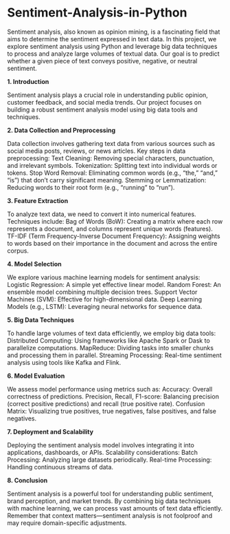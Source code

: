 # Sentiment-Analysis-in-Python

Sentiment analysis, also known as opinion mining, is a fascinating field that aims to determine the sentiment expressed in text data. In this project, we explore sentiment analysis using Python and leverage big data techniques to process and analyze large volumes of textual data. Our goal is to predict whether a given piece of text conveys positive, negative, or neutral sentiment.

**1. Introduction**

Sentiment analysis plays a crucial role in understanding public opinion, customer feedback, and social media trends. Our project focuses on building a robust sentiment analysis model using big data tools and techniques.

**2. Data Collection and Preprocessing**

Data collection involves gathering text data from various sources such as social media posts, reviews, or news articles. Key steps in data preprocessing:
Text Cleaning: Removing special characters, punctuation, and irrelevant symbols.
Tokenization: Splitting text into individual words or tokens.
Stop Word Removal: Eliminating common words (e.g., “the,” “and,” “is”) that don’t carry significant meaning.
Stemming or Lemmatization: Reducing words to their root form (e.g., “running” to “run”).

**3. Feature Extraction**

To analyze text data, we need to convert it into numerical features. Techniques include:
Bag of Words (BoW): Creating a matrix where each row represents a document, and columns represent unique words (features).
TF-IDF (Term Frequency-Inverse Document Frequency): Assigning weights to words based on their importance in the document and across the entire corpus.

**4. Model Selection**

We explore various machine learning models for sentiment analysis:
Logistic Regression: A simple yet effective linear model.
Random Forest: An ensemble model combining multiple decision trees.
Support Vector Machines (SVM): Effective for high-dimensional data.
Deep Learning Models (e.g., LSTM): Leveraging neural networks for sequence data.

**5. Big Data Techniques**

To handle large volumes of text data efficiently, we employ big data tools:
Distributed Computing: Using frameworks like Apache Spark or Dask to parallelize computations.
MapReduce: Dividing tasks into smaller chunks and processing them in parallel.
Streaming Processing: Real-time sentiment analysis using tools like Kafka and Flink.

**6. Model Evaluation**

We assess model performance using metrics such as:
Accuracy: Overall correctness of predictions.
Precision, Recall, F1-score: Balancing precision (correct positive predictions) and recall (true positive rate).
Confusion Matrix: Visualizing true positives, true negatives, false positives, and false negatives.

**7. Deployment and Scalability**

Deploying the sentiment analysis model involves integrating it into applications, dashboards, or APIs. Scalability considerations:
Batch Processing: Analyzing large datasets periodically.
Real-time Processing: Handling continuous streams of data.

**8. Conclusion**

Sentiment analysis is a powerful tool for understanding public sentiment, brand perception, and market trends. By combining big data techniques with machine learning, we can process vast amounts of text data efficiently. Remember that context matters—sentiment analysis is not foolproof and may require domain-specific adjustments.
